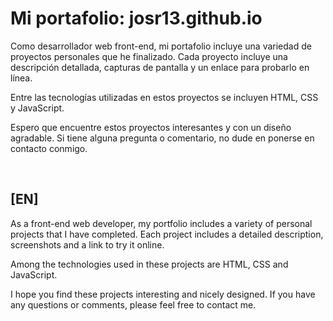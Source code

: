 # Mi portafolio: josr13.github.io
 
Como desarrollador web front-end, mi portafolio incluye una variedad de proyectos personales que he finalizado. Cada proyecto incluye una descripción detallada, capturas de pantalla y un enlace para probarlo en línea. 
 
Entre las tecnologías utilizadas en estos proyectos se incluyen HTML, CSS y JavaScript. 
 
Espero que encuentre estos proyectos interesantes y con un diseño agradable. Si tiene alguna pregunta o comentario, no dude en ponerse en contacto conmigo. 
 
<br>
 
## [EN] 
 
As a front-end web developer, my portfolio includes a variety of personal projects that I have completed. Each project includes a detailed description, screenshots and a link to try it online. 
 
Among the technologies used in these projects are HTML, CSS and JavaScript. 
 
I hope you find these projects interesting and nicely designed. If you have any questions or comments, please feel free to contact me. 
